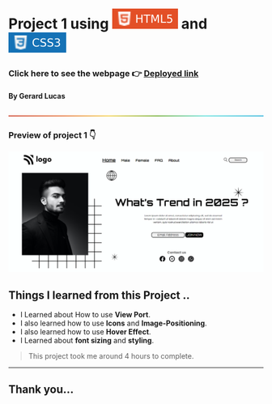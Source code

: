 
# Project 1 using ![html](./assets/68747470733a2f2f696d672e736869656c64732e696f2f62616467652f2d48544d4c352d4533344632363f7374796c653d666c61742d737175617265266c6f676f3d68746d6c35266c6f676f436f6c6f723d7768697465.svg)  and ![css](./assets/css.svg)

### Click here to see the webpage 👉 [Deployed link](https://ubiquitous-syrniki-85ec75.netlify.app/)

#### By Gerard Lucas
![line](./assets/rainbow.png)

### Preview of project 1 👇

![screen shot](./assets/Screenshot%20(106).png)
## **Things I learned from this Project ..**

- I Learned about How to use **View Port**.
- I also learned how to use **Icons** and **Image-Positioning**.
- I also learned how to use **Hover Effect**.
- I Learned about **font sizing** and **styling**.

> This project took me around 4 hours to complete.

****

## Thank you...




